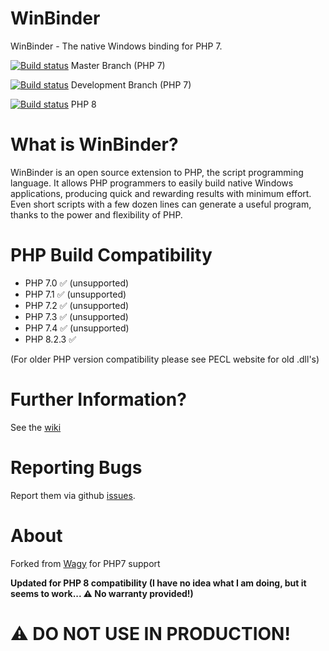 WinBinder
========================
WinBinder - The native Windows binding for PHP 7.


[![Build status](https://ci.appveyor.com/api/projects/status/github/crispy-computing-machine/Winbinder?svg=true&branch=master)](https://ci.appveyor.com/api/projects/status/github/crispy-computing-machine/Winbinder?svg=true&branch=master) Master Branch (PHP 7)

[![Build status](https://ci.appveyor.com/api/projects/status/github/crispy-computing-machine/Winbinder?svg=true&branch=develop)](https://ci.appveyor.com/api/projects/status/github/crispy-computing-machine/Winbinder?svg=true&branch=develop) Development Branch (PHP 7)

[![Build status](https://ci.appveyor.com/api/projects/status/github/crispy-computing-machine/Winbinder?svg=true&branch=php8)](https://ci.appveyor.com/api/projects/status/github/crispy-computing-machine/Winbinder?svg=true&branch=php8) PHP 8


What is WinBinder?
========================

WinBinder is an open source extension to PHP, the script programming language. It allows PHP programmers to easily build native Windows applications, producing quick and rewarding results with minimum effort. Even short scripts with a few dozen lines can generate a useful program, thanks to the power and flexibility of PHP.

PHP Build Compatibility
========================
  - PHP 7.0 ✅ (unsupported)
  - PHP 7.1 ✅ (unsupported)
  - PHP 7.2 ✅ (unsupported)
  - PHP 7.3 ✅ (unsupported)
  - PHP 7.4 ✅ (unsupported)
  - PHP 8.2.3 ✅
  
(For older PHP version compatibility please see PECL website for old .dll's)

Further Information?
========================

See the [wiki](https://github.com/crispy-computing-machine/Winbinder/wiki)

Reporting Bugs
========================

Report them via github [issues](https://github.com/crispy-computing-machine/Winbinder/issues).

About
========================
Forked from [Wagy](https://github.com/wagy/WinBinder) for PHP7 support

**Updated for PHP 8 compatibility (I have no idea what I am doing, but it seems to work... ⚠️ No warranty provided!)**

⚠️ DO NOT USE IN PRODUCTION!
========================